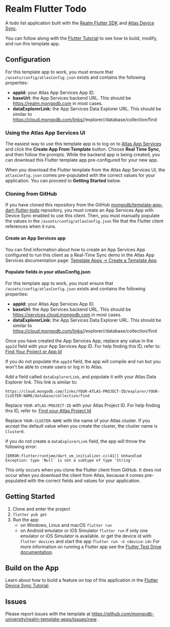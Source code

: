 # Realm Flutter Todo

A todo list application built with the [Realm Flutter SDK](https://www.mongodb.com/docs/realm/sdk/flutter/) and [Atlas Device Sync](https://www.mongodb.com/docs/atlas/app-services/sync/).

You can follow along with the [Flutter Tutorial](https://www.mongodb.com/docs/atlas/app-services/tutorial/flutter/) to see how to build, modify, and
run this template app.

## Configuration

For this template app to work, you must ensure that `/assets/config/atlasConfig.json` exists and contains the following properties:

- **appId:** your Atlas App Services App ID.
- **baseUrl:** the App Services backend URL. This should be https://realm.mongodb.com in most cases.
- **dataExplorerLink:** the App Services Data Explorer URL. This should be similar to https://cloud.mongodb.com/links/<YOUR-ATLAS-PROJECT-ID>/explorer/<YOUR-CLUSTER-NAME>/database/collection/find

### Using the Atlas App Services UI

The easiest way to use this template app is to log on to [Atlas App Services](https://services.cloud.mongodb.com) and click the **Create App From Template** button. Choose
**Real Time Sync**, and then follow the prompts. While the backend app is being
created, you can download this Flutter template app pre-configured for your new
app.

When you download the Flutter template from the Atlas App Services UI,
the `atlasConfig.json` comes pre-populated with the correct values for your
application. You can proceed to **Getting Started** below.

### Cloning from GitHub

If you have cloned this repository from the GitHub
[mongodb/template-app-dart-flutter-todo](https://github.com/mongodb/template-app-dart-flutter-todo.git)
repository, you must create an App Services App with Device Sync
enabled to use this client. Then, you must manually populate the values in
the `/assets/config/atlasConfig.json` file that the Flutter client references
when it runs.

#### Create an App Services app

You can find information about how to create an App Services App configured
to run this client as a Real-Time Sync demo in the Atlas App Services
documentation page:
[Template Apps -> Create a Template App](https://www.mongodb.com/docs/atlas/app-services/reference/template-apps/)

#### Populate fields in your atlasConfig.json

For this template app to work, you must ensure that
`/assets/config/atlasConfig.json` exists and contains the following properties:

- **appId:** your Atlas App Services App ID.
- **baseUrl:** the App Services backend URL. This should be https://services.cloud.mongodb.com in most cases.
- **dataExplorerLink:** the App Services Data Explorer URL. This should be similar to https://cloud.mongodb.com/links/<YOUR-ATLAS-PROJECT-ID>/explorer/<YOUR-CLUSTER-NAME>/database/collection/find

Once you have created the App Services App, replace any value in the
`appId` field with your App Services App ID. For help finding this ID, refer
to: [Find Your Project or App Id](https://www.mongodb.com/docs/atlas/app-services/reference/find-your-project-or-app-id/)

If you do not populate the `appId` field, the app will compile and run but you
won't be able to create users or log in to Atlas.

Add a field called `dataExplorerLink`, and populate it with your Atlas
Data Explorer link. This link is similar to:

```
https://cloud.mongodb.com/links/YOUR-ATLAS-PROJECT-ID/explorer/YOUR-CLUSTER-NAME/database/collection/find
```

Replace `YOUR-ATLAS-PROJECT-ID` with your Atlas Project ID. For help finding
this ID, refer to: [Find your Atlas Project Id](https://www.mongodb.com/docs/atlas/app-services/apps/metadata/#find-your-atlas-project-id)

Replace `YOUR-CLUSTER-NAME` with the name of your Atlas cluster. If you accept
the default value when you create the cluster, the cluster name is `Cluster0`.

If you do not create a `dataExplorerLink` field, the app will throw the
following error:

```
[ERROR:flutter/runtime/dart_vm_initializer.cc(41)] Unhandled Exception: type 'Null' is not a subtype of type 'String'
```

This only occurs when you clone the Flutter client from GitHub. It does not
occur when you download the client from Atlas, because it comes pre-populated
with the correct fields and values for your application.

## Getting Started

1. Clone and enter the project
2. `flutter pub get`
3. Run the app:
   - on Windows, Linux and macOS `flutter run`
   - on Android emulator or iOS Simulator
     `flutter run` if only one emulator or iOS Simulator is available.
     or get the device id with `flutter devices` and start the app `flutter run -d <device-id>`
     For more information on running a Flutter app see the [Flutter Test Drive documentation](https://docs.flutter.dev/get-started/test-drive).

## Build on the App

Learn about how to build a feature on top of this application in the [Flutter Device Sync Tutorial](https://www.mongodb.com/docs/atlas/app-services/tutorial/flutter/).

## Issues

Please report issues with the template at https://github.com/mongodb-university/realm-template-apps/issues/new .
